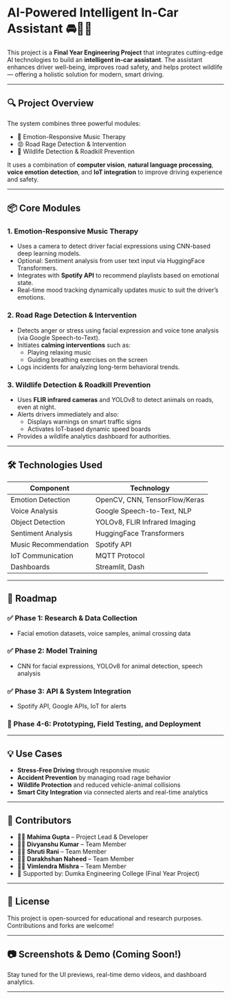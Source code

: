# AI-Powered Intelligent In-Car Assistant 🚘🧠🌿

This project is a **Final Year Engineering Project** that integrates cutting-edge AI technologies to build an **intelligent in-car assistant**. The assistant enhances driver well-being, improves road safety, and helps protect wildlife — offering a holistic solution for modern, smart driving.

---

## 🔍 Project Overview

The system combines three powerful modules:
- 🎵 Emotion-Responsive Music Therapy
- 😡 Road Rage Detection & Intervention
- 🦌 Wildlife Detection & Roadkill Prevention

It uses a combination of **computer vision**, **natural language processing**, **voice emotion detection**, and **IoT integration** to improve driving experience and safety.

---

## 📦 Core Modules

### 1. Emotion-Responsive Music Therapy
- Uses a camera to detect driver facial expressions using CNN-based deep learning models.
- Optional: Sentiment analysis from user text input via HuggingFace Transformers.
- Integrates with **Spotify API** to recommend playlists based on emotional state.
- Real-time mood tracking dynamically updates music to suit the driver’s emotions.

### 2. Road Rage Detection & Intervention
- Detects anger or stress using facial expression and voice tone analysis (via Google Speech-to-Text).
- Initiates **calming interventions** such as:
  - Playing relaxing music
  - Guiding breathing exercises on the screen
- Logs incidents for analyzing long-term behavioral trends.

### 3. Wildlife Detection & Roadkill Prevention
- Uses **FLIR infrared cameras** and YOLOv8 to detect animals on roads, even at night.
- Alerts drivers immediately and also:
  - Displays warnings on smart traffic signs
  - Activates IoT-based dynamic speed boards
- Provides a wildlife analytics dashboard for authorities.

---

## 🛠 Technologies Used

| Component           | Technology                         |
|---------------------|-------------------------------------|
| Emotion Detection   | OpenCV, CNN, TensorFlow/Keras       |
| Voice Analysis      | Google Speech-to-Text, NLP          |
| Object Detection    | YOLOv8, FLIR Infrared Imaging       |
| Sentiment Analysis  | HuggingFace Transformers            |
| Music Recommendation| Spotify API                         |
| IoT Communication   | MQTT Protocol                       |
| Dashboards          | Streamlit, Dash                     |

---

## 🚦 Roadmap

### ✅ Phase 1: Research & Data Collection
- Facial emotion datasets, voice samples, animal crossing data

### ✅ Phase 2: Model Training
- CNN for facial expressions, YOLOv8 for animal detection, speech analysis

### ✅ Phase 3: API & System Integration
- Spotify API, Google APIs, IoT for alerts

### 🔄 Phase 4-6: Prototyping, Field Testing, and Deployment

---

## 💡 Use Cases

- **Stress-Free Driving** through responsive music
- **Accident Prevention** by managing road rage behavior
- **Wildlife Protection** and reduced vehicle-animal collisions
- **Smart City Integration** via connected alerts and real-time analytics

---

## 🙌 Contributors

- 👩‍💻 **Mahima Gupta** – Project Lead & Developer  
- 🧑‍💻 **Divyanshu Kumar** – Team Member  
- 👩‍💻 **Shruti Rani** – Team Member  
- 👩‍💻 **Darakhshan Naheed** – Team Member  
- 🧑‍💻 **Vimlendra Mishra** – Team Member  
- 📍 Supported by: Dumka Engineering College (Final Year Project)

---

## 📄 License

This project is open-sourced for educational and research purposes. Contributions and forks are welcome!

---

## 📷 Screenshots & Demo (Coming Soon!)

Stay tuned for the UI previews, real-time demo videos, and dashboard analytics.

---


